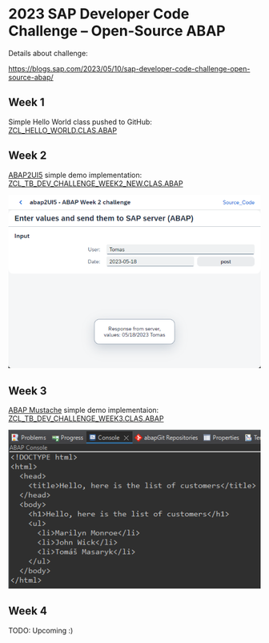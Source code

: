 # 2023 SAP Developer Code Challenge – Open-Source ABAP

Details about challenge:

https://blogs.sap.com/2023/05/10/sap-developer-code-challenge-open-source-abap/

## Week 1
Simple Hello World class pushed to GitHub: [ZCL_HELLO_WORLD.CLAS.ABAP](https://github.com/TBuryanek/SAP-Developer-Code-Challenge-Open-Source-ABAP-Week-1/blob/main/src/zcl_hello_world.clas.abap)

## Week 2
[ABAP2UI5](https://github.com/oblomov-dev/abap2UI5) simple demo implementation: [ZCL_TB_DEV_CHALLENGE_WEEK2_NEW.CLAS.ABAP](https://github.com/TBuryanek/SAP-Developer-Code-Challenge-Open-Source-ABAP/blob/main/src/zcl_tb_dev_challenge_week2_new.clas.abap)

![Screenshot of Week 2 App in browser](abap_week2_challenge_result.png)

## Week 3
[ABAP Mustache](https://github.com/sbcgua/abap_mustache) simple demo implementaion: [ZCL_TB_DEV_CHALLENGE_WEEK3.CLAS.ABAP](https://github.com/TBuryanek/SAP-Developer-Code-Challenge-Open-Source-ABAP/blob/main/src/zcl_tb_dev_challenge_week3.clas.abap)

![Screenshot of Week 3 Console output](abap_week3_challenge_result.png)

## Week 4
TODO: Upcoming :)
